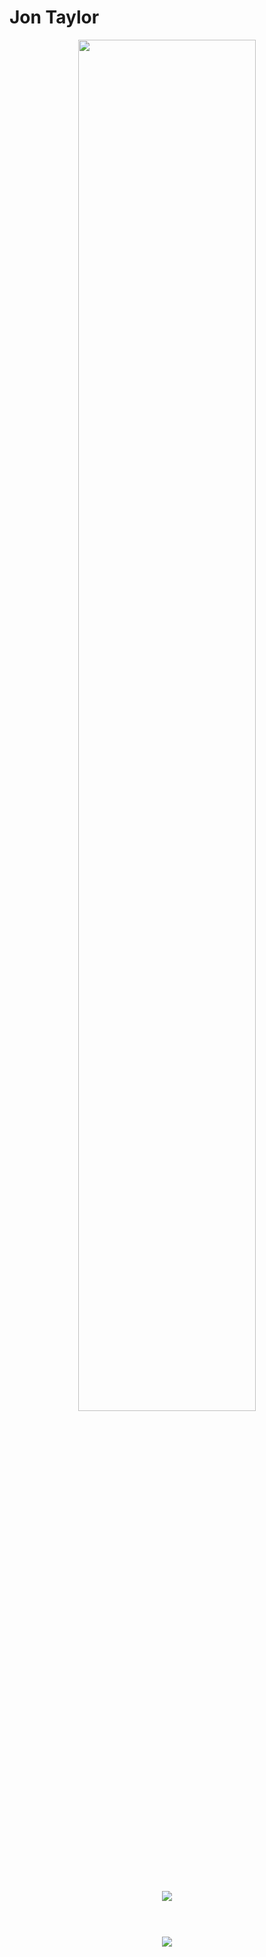 # Jon Taylor
<p align="center">
  <a style="margin: 20px;" href="https://devjontaylor.com" target="_blank"><img width="75%" src="https://devjontaylor.com/assets/logo.2ad8286e.svg" /></a>
  <br />
  <br />
  <img style="margin: 20px;" src="https://github-readme-stats.vercel.app/api/top-langs/?username=devjontaylor&lang_count=10&theme=vue-dark&layout=compact" />
  <br />
  <br />
  <img style="margin: 20px;" src="https://github-readme-stats.vercel.app/api?username=devjontaylor&theme=vue-dark&custom_title=Jon%20Taylor%20Automate%20Everything">
</p>
